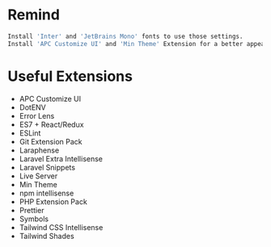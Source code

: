 # Remind
```bash
Install 'Inter' and 'JetBrains Mono' fonts to use those settings.
Install 'APC Customize UI' and 'Min Theme' Extension for a better appearance, but it's not required.
```

# Useful Extensions
<ul>
  <li>APC Customize UI</li>
  <li>DotENV</li>
  <li>Error Lens</li>
  <li>ES7 + React/Redux</li>
  <li>ESLint</li>
  <li>Git Extension Pack</li>
  <li>Laraphense</li>
  <li>Laravel Extra Intellisense</li>
  <li>Laravel Snippets</li>
  <li>Live Server</li>
  <li>Min Theme</li>
  <li>npm intellisense</li>
  <li>PHP Extension Pack</li>
  <li>Prettier</li>
  <li>Symbols</li>
  <li>Tailwind CSS Intellisense</li>
  <li>Tailwind Shades</li>
</ul>

